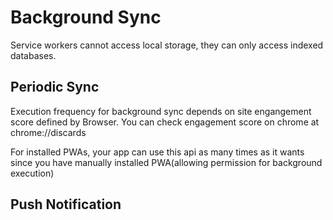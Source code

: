 # Background Sync

Service workers cannot access local storage, they can only access indexed databases.

## Periodic Sync

Execution frequency for background sync depends on site engangement score defined by Browser. You can check engagement score on chrome at chrome://discards

For installed PWAs, your app can use this api as many times as it wants since you have manually installed PWA(allowing permission for background execution)

## Push Notification
